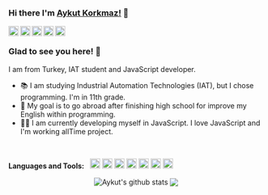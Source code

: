 ### Hi there I'm [Aykut Korkmaz!](https://aykutkorkmaz1.github.io/) 👋
<a href="https://www.facebook.com/aykutkorkmazX">
    <img align="left" width="20px" src="https://cdn.jsdelivr.net/npm/simple-icons@v3/icons/facebook.svg">
</a>
<a href="https://www.instagram.com/a_korkmmaz/">
    <img align="left" width="20px" src="https://cdn.jsdelivr.net/npm/simple-icons@v3/icons/instagram.svg">
</a>
<a href="https://twitter.com/AykutKorkmazX">
    <img align="left" width="20px" src="https://cdn.jsdelivr.net/npm/simple-icons@v3/icons/twitter.svg">
</a>
<a href="https://www.linkedin.com/in/aykutkorkmazx/">
    <img align="left" width="20" src="https://cdn.jsdelivr.net/npm/simple-icons@v3/icons/linkedin.svg">
</a>
<a href="https://github.com/aykutkorkmaz1">
    <img align="left" width="20px" src="https://cdn.jsdelivr.net/npm/simple-icons@v3/icons/github.svg">
</a>

<br />

### Glad to see you here! 🤩 &nbsp;


I am from Turkey, IAT student and JavaScript developer.
- 📚 I am studying Industrial Automation Technologies (IAT), but I chose programming. I'm in 11th grade.
- 🎯 My goal is to go abroad after finishing high school for improve my English within programming.
- 👨‍💻 I am currently developing myself in JavaScript. I love JavaScript and I'm working allTime project.

<br />

**Languages and Tools:** &nbsp;
<code><img height="20" src="https://cdn.jsdelivr.net/npm/simple-icons@v3/icons/javascript.svg"></code>
<code><img height="20" src="https://cdn.jsdelivr.net/npm/simple-icons@v3/icons/visualstudiocode.svg"></code>
<code><img height="20" src="https://cdn.jsdelivr.net/npm/simple-icons@v3/icons/node-dot-js.svg"></code>
<code><img height="20" src="https://cdn.jsdelivr.net/npm/simple-icons@v3/icons/npm.svg"></code>
<code><img height="20" src="https://cdn.jsdelivr.net/npm/simple-icons@v3/icons/git.svg"></code>
<code><img height="20" src="https://cdn.jsdelivr.net/npm/simple-icons@v3/icons/windows.svg"></code>
<code><img height="20" src="https://cdn.jsdelivr.net/npm/simple-icons@v3/icons/vim.svg"></code> 


<p align="center">
    <img align="center" src="https://github-readme-stats.vercel.app/api?username=aykutkorkmaz1&show_icons=true&theme=radical&line_height=25" alt="Aykut's github stats"/>
    <img align="center" src="https://github-readme-stats.vercel.app/api/top-langs/?username=aykutkorkmaz1&theme=radical&hide_langs_below=1&layout=compact" />
</p>
